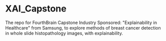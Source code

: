 # XAI_Capstone
The repo for FourthBrain Capstone Industry Sponsored: "Explainability in Healthcare" from Samsung, to explore methods of breast cancer detection in whole slide histopathology images, with explainability.
